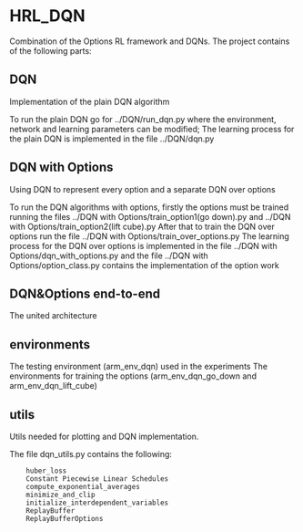 # HRL_DQN

Combination of the Options RL framework and DQNs.
The project contains of the following parts:

## DQN

Implementation of the plain DQN algorithm

To run the plain DQN go for ../DQN/run_dqn.py where the environment, network and learning parameters can be modified;
The learning process for the plain DQN is implemented in the file ../DQN/dqn.py

## DQN with Options

Using DQN to represent every option and a separate DQN over options

To run the DQN algorithms with options, firstly the options must be trained running the files ../DQN with Options/train_option1(go down).py and ../DQN with Options/train_option2(lift cube).py
After that to train the DQN over options run the file ../DQN with Options/train_over_options.py
The learning process for the DQN over options is implemented in the file ../DQN with Options/dqn_with_options.py and the file ../DQN with Options/option_class.py contains the implementation of the option work

## DQN&Options end-to-end

The united architecture

## environments

The testing environment (arm_env_dqn) used in the experiments
The environments for training the options (arm_env_dqn_go_down and arm_env_dqn_lift_cube)

## utils

Utils needed for plotting and DQN implementation.

The file  dqn_utils.py contains the following:

	    huber_loss
	    Constant Piecewise Linear Schedules
	    compute_exponential_averages
	    minimize_and_clip
	    initialize_interdependent_variables
	    ReplayBuffer
	    ReplayBufferOptions

